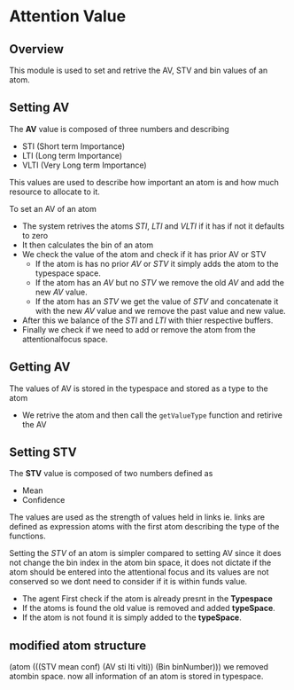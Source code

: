 # Attention Value

## Overview

This module is used to set and retrive the AV, STV and bin values of an atom.

## Setting AV

The **AV** value is composed of three numbers and describing 
- STI (Short term Importance)
- LTI (Long term Importance)
- VLTI (Very Long term Importance)

This values are used to describe how important an atom is and how much resource
to allocate to it.

To set an AV of an atom
- The system retrives the atoms *STI*, *LTI* and *VLTI* if it has if not it defaults 
to zero
- It then calculates the bin of an atom
- We check the value of the atom and check if it has prior AV or STV
    - If the atom is has no prior *AV* or *STV* it simply adds the atom to the
    typespace space.
    - If the atom has an *AV* but no *STV* we remove the old *AV* and add the
    new *AV* value.
    - If the atom has an *STV* we get the value of *STV* and concatenate it with 
    the new *AV* value and we remove the past value and new value.
- After this we balance of the *STI* and *LTI* with thier respective buffers.
- Finally we check if we need to add or remove the atom from the attentionalfocus 
space.

## Getting AV

The values of AV is stored in the typespace and stored as a type to the atom

- We retrive the atom and then call the `getValueType` function and retirive the AV

## Setting STV

The **STV** value is composed of two numbers defined as
- Mean
- Confidence

The values are used as the strength of values held in links
ie. links are defined as expression atoms with the first atom describing the 
type of the functions.

Setting the *STV* of an atom is simpler compared to setting AV since it does not
change the bin index in the atom bin space, it does not dictate if the atom 
should be entered into the attentional focus and its values are not conserved
so we dont need to consider if it is within funds value.

- The agent First check if the atom is already presnt in the **Typespace**
- If the atoms is found the old value is removed and added **typeSpace**.
- If the atom is not found it is simply added to the **typeSpace**.

## modified atom structure

(atom (((STV mean conf) (AV sti lti vlti)) (Bin binNumber)))
we removed atombin space. now all information of an atom is stored in typespace.
